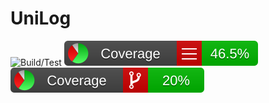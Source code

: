 
# UniLog

![Build/Test](https://github.com/Apian-Framework/UniLog/actions/workflows/build-test.yaml/badge.svg)
![Line Coverage](https://github.com/Apian-Framework/Apian-CI-Badges/blob/UniLog/UniLog_linecoverage.svg)
![Branch Coverage](https://github.com/Apian-Framework/Apian-CI-Badges/blob/UniLog/UniLog_branchcoverage.svg)



